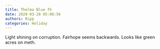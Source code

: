 ```yaml
---
title: Thelma Blue fh
date: 2020-03-28 05:08:56
authors: Ripp
categories: Holiday
---
```


 Light shining on corruption. Fairhope seems backwards.
Looks like green acres on meth.